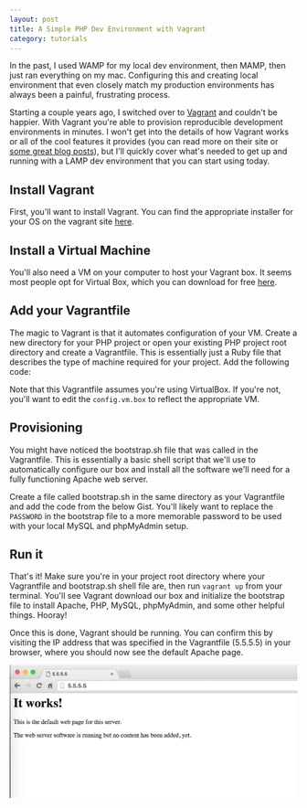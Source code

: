```yaml
---
layout: post
title: A Simple PHP Dev Environment with Vagrant
category: tutorials
---
```


In the past, I used WAMP for my local dev environment, then MAMP, then just ran everything on my mac. Configuring this and creating local environment that even closely match my production environments has always been a painful, frustrating process. 

Starting a couple years ago, I switched over to [Vagrant](https://www.vagrantup.com/) and couldn't be happier. With Vagrant you're able to provision reproducible development environments in minutes. I won't get into the details of how Vagrant works or all of the cool features it provides (you can read more on their site or [some great blog posts](https://24ways.org/2014/what-is-vagrant-and-why-should-i-care/)), but I'll quickly cover what's needed to get up and running with a LAMP dev environment that you can start using today. 

## Install Vagrant

First, you'll want to install Vagrant. You can find the appropriate installer for your OS on the vagrant site [here](http://www.vagrantup.com/downloads). 

## Install a Virtual Machine

You'll also need a VM on your computer to host your Vagrant box. It seems most people opt for Virtual Box, which you can download for free [here](https://www.virtualbox.org/wiki/Downloads). 

## Add your Vagrantfile

The magic to Vagrant is that it automates configuration of your VM. Create a new directory for your PHP project or open your existing PHP project root directory and create a Vagrantfile. This is essentially just a Ruby file that describes the type of machine required for your project. Add the following code:

<script src="https://gist.github.com/adamjstevenson/c3fca4103f2be0109136.js"></script>

Note that this Vagrantfile assumes you're using VirtualBox. If you're not, you'll want to edit the `config.vm.box` to reflect the appropriate VM. 

## Provisioning

You might have noticed the bootstrap.sh file that was called in the Vagrantfile. This is essentially a basic shell script that we'll use to automatically configure our box and install all the software we'll need for a fully functioning Apache web server. 

Create a file called bootstrap.sh in the same directory as your Vagrantfile and add the code from the below Gist. You'll likely want to replace the `PASSWORD` in the bootstrap file to a more memorable password to be used with your local MySQL and phpMyAdmin setup. 

<script src="https://gist.github.com/adamjstevenson/bfd000e77d9e870f8b33.js"></script>

## Run it

That's it! Make sure you're in your project root directory where your Vagrantfile and bootstrap.sh shell file are, then run `vagrant up` from your terminal. You'll see Vagrant download our box and initialize the bootstrap file to install Apache, PHP, MySQL, phpMyAdmin, and some other helpful things. Hooray!

Once this is done, Vagrant should be running. You can confirm this by visiting the IP address that was specified in the Vagrantfile (5.5.5.5) in your browser, where you should now see the default Apache page. 

<img src="/images/apache_default.png" class="img-responsive img-thumbnail">

